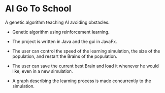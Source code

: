 # AI Go To School
A genetic algorithm teaching AI avoiding obstacles.

- Genetic algorithm using reinforcement learning.

- The project is written in Java and the gui in JavaFx. 

- The user can control the speed of the learning simulation, the size of the population, and restart the Brains of the population.

- The user can save the current best Brain and load it whenever he would like, even in a new simulation.

- A graph describing the learning process is made concurrently to the simulation.
